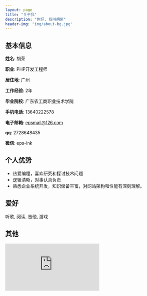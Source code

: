 ```yaml
---
layout: page
title: "关于我"
description: "你好, 我叫胡荣"
header-img: "img/about-bg.jpg"
---
```


## 基本信息

__姓名__: 胡荣

__职业__: PHP开发工程师

__居住地__: 广州

__工作经验__: 2年

__毕业院校__: 广东农工商职业技术学院

__手机电话__: 13640222578

__电子邮箱__: epsmail@126.com

__qq__: 2728648435

__微信__: eps-ink

## 个人优势
- 热爱编程，喜欢研究和探讨技术问题
- 逻辑清晰，对事认真负责
- 熟悉企业系统开发，知识储备丰富，对网站架构和性能有深刻理解。

## 爱好
听歌, 阅读, 吉他, 游戏

## 其他
[![bilibili][bilibiliIcon]][bilibiliLink]

[bilibiliIcon]: http://www.easyicon.net/api/resizeApi.php?id=1188649&size=32
[bilibiliLink]: https://space.bilibili.com/255717391

